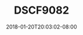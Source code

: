 ---
title: DSCF9082
date: 2018-01-20T20:03:02-08:00
draft: false
location: Cave Junction, OR
img_url: https://d17enza3bfujl8.cloudfront.net/DSCF9082.jpg
original_fn: ""
tags:
- Cave Junction, OR
- self portrait

---